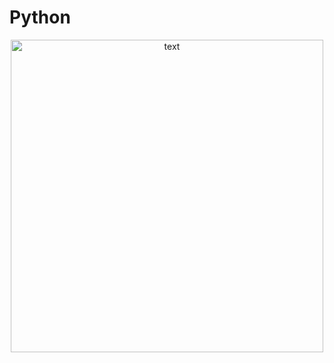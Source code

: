 # Python

<p align="center">
 <img src="https://user-images.githubusercontent.com/53357210/117002931-2b7aed80-ad1f-11eb-81c2-7ac564547023.png" alt="text" width="500"/>
</p>
